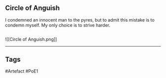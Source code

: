 ## Circle of Anguish
I condemned an innocent man to the pyres, but to admit this mistake is to condemn myself.
My only choice is to strive harder.
##
![[Circle of Anguish.png]]

---
## Tags
#Artefact
#PoE1